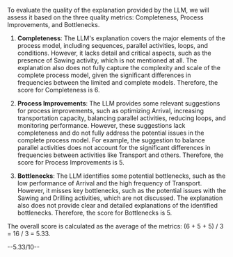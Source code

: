 To evaluate the quality of the explanation provided by the LLM, we will assess it based on the three quality metrics: Completeness, Process Improvements, and Bottlenecks.

1. **Completeness**: The LLM's explanation covers the major elements of the process model, including sequences, parallel activities, loops, and conditions. However, it lacks detail and critical aspects, such as the presence of Sawing activity, which is not mentioned at all. The explanation also does not fully capture the complexity and scale of the complete process model, given the significant differences in frequencies between the limited and complete models. Therefore, the score for Completeness is 6.

2. **Process Improvements**: The LLM provides some relevant suggestions for process improvements, such as optimizing Arrival, increasing transportation capacity, balancing parallel activities, reducing loops, and monitoring performance. However, these suggestions lack completeness and do not fully address the potential issues in the complete process model. For example, the suggestion to balance parallel activities does not account for the significant differences in frequencies between activities like Transport and others. Therefore, the score for Process Improvements is 5.

3. **Bottlenecks**: The LLM identifies some potential bottlenecks, such as the low performance of Arrival and the high frequency of Transport. However, it misses key bottlenecks, such as the potential issues with the Sawing and Drilling activities, which are not discussed. The explanation also does not provide clear and detailed explanations of the identified bottlenecks. Therefore, the score for Bottlenecks is 5.

The overall score is calculated as the average of the metrics: (6 + 5 + 5) / 3 = 16 / 3 = 5.33.

--5.33/10--